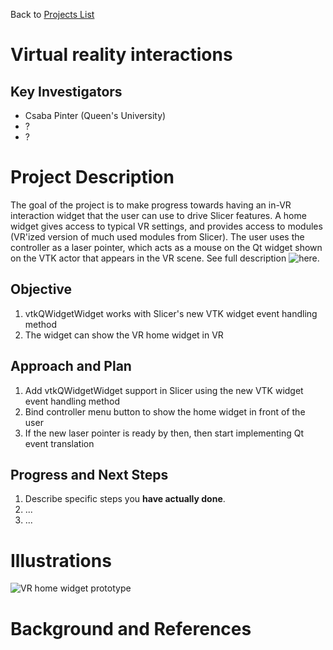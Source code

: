 Back to [Projects List](../../README.md#ProjectsList)

# Virtual reality interactions

## Key Investigators

- Csaba Pinter (Queen's University)
- ?
- ?

# Project Description

<!-- Add a short paragraph describing the project. -->
The goal of the project is to make progress towards having an in-VR interaction widget that the user can use to drive Slicer features. A home widget gives access to typical VR settings, and provides access to modules (VR'ized version of much used modules from Slicer). The user uses the controller as a laser pointer, which acts as a mouse on the Qt widget shown on the VTK actor that appears in the VR scene. See full description ![here](https://github.com/KitwareMedical/SlicerVirtualReality/issues/43).

## Objective

<!-- Describe here WHAT you would like to achieve (what you will have as end result). -->

1. vtkQWidgetWidget works with Slicer's new VTK widget event handling method
1. The widget can show the VR home widget in VR

## Approach and Plan

<!-- Describe here HOW you would like to achieve the objectives stated above. -->

1. Add vtkQWidgetWidget support in Slicer using the new VTK widget event handling method
1. Bind controller menu button to show the home widget in front of the user
1. If the new laser pointer is ready by then, then start implementing Qt event translation

## Progress and Next Steps

<!-- Update this section as you make progress, describing of what you have ACTUALLY DONE. If there are specific steps that you could not complete then you can describe them here, too. -->

1. Describe specific steps you **have actually done**.
1. ...
1. ...

# Illustrations

<!-- Add pictures and links to videos that demonstrate what has been accomplished.
![Description of picture](Example2.jpg)
![Some more images](Example2.jpg)
-->
![VR home widget prototype](https://user-images.githubusercontent.com/46090514/59448974-2bdd0900-8dd4-11e9-9191-610cfb5253dd.gif)

# Background and References

<!-- If you developed any software, include link to the source code repository. If possible, also add links to sample data, and to any relevant publications. -->
